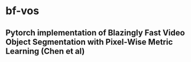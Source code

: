 # bf-vos
## Pytorch implementation of Blazingly Fast Video Object Segmentation with Pixel-Wise Metric Learning (Chen et al)